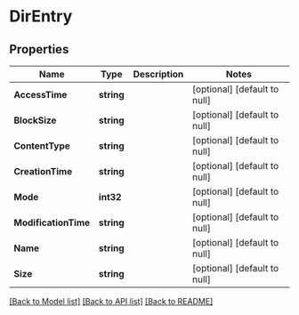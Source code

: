 # DirEntry

## Properties
Name | Type | Description | Notes
------------ | ------------- | ------------- | -------------
**AccessTime** | **string** |  | [optional] [default to null]
**BlockSize** | **string** |  | [optional] [default to null]
**ContentType** | **string** |  | [optional] [default to null]
**CreationTime** | **string** |  | [optional] [default to null]
**Mode** | **int32** |  | [optional] [default to null]
**ModificationTime** | **string** |  | [optional] [default to null]
**Name** | **string** |  | [optional] [default to null]
**Size** | **string** |  | [optional] [default to null]

[[Back to Model list]](../README.md#documentation-for-models) [[Back to API list]](../README.md#documentation-for-api-endpoints) [[Back to README]](../README.md)


